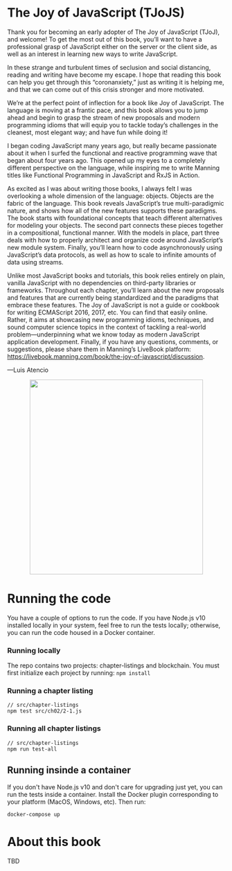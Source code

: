 # The Joy of JavaScript (TJoJS)
Thank you for becoming an early adopter of The Joy of JavaScript (TJoJ), and welcome! To get the most out of this book, you’ll want to have a professional grasp of JavaScript either on the server or the client side, as well as an interest in learning new ways to write JavaScript.

In these strange and turbulent times of seclusion and social distancing, reading and writing  have become my escape. I hope that reading  this book can help you get through this “coronanxiety,” just as writing it is helping me, and that we can come out of this crisis stronger and more motivated.

We’re at the perfect point of inflection for a book like Joy of JavaScript. The language is moving at a frantic pace, and this book allows you to jump ahead and begin to grasp the stream of new proposals and modern programming idioms that will equip you to tackle today’s challenges in the cleanest, most elegant way; and have fun while doing it!

I began coding JavaScript many years ago, but really became passionate about it when I surfed the functional and reactive programming wave that began about four years ago. This opened up my eyes to a completely different perspective on the language, while inspiring me to write Manning titles like Functional Programming in JavaScript and RxJS in Action.

As excited as I was about writing those books, I always felt I was overlooking a whole dimension of the language: objects. Objects are the fabric of the language. This book reveals JavaScript’s true multi-paradigmic nature, and shows how all of the new features supports these paradigms. The book starts with foundational concepts that teach different alternatives for modeling your objects. The second part connects these pieces together in a compositional, functional manner. With the models in place, part three deals with how to properly architect and organize code around JavaScript’s new module system. Finally, you’ll learn how to code asynchronously using JavaScript’s data protocols, as well as how to scale to infinite amounts of data using streams. 

Unlike most JavaScript books and tutorials, this book relies entirely on plain, vanilla JavaScript with no dependencies on third-party libraries or frameworks. Throughout each chapter, you’ll learn about the new proposals and features that are currently being standardized and the paradigms that embrace these features.
The Joy of JavaScript is not a guide or cookbook for writing ECMAScript 2016, 2017, etc. You can find that easily online. Rather, it aims at showcasing new programming idioms, techniques, and sound computer science topics in the context of tackling a real-world problem—underpinning what we know today as modern JavaScript application development. 
Finally, if you have any questions, comments, or suggestions, please share them in Manning’s LiveBook platform: https://livebook.manning.com/book/the-joy-of-javascript/discussion.

—Luis Atencio

<p align="center">
    <img src="https://github.com/JoyOfJavaScript/joj/blob/master/img/cover.jpg" height="450" width="400" align="center" />
</p>

# Running the code
You have a couple of options to run the code. If you have Node.js v10 installed locally in your system, feel free to run the tests locally; otherwise, you can run the code housed in a Docker container.

### Running locally

The repo contains two projects: chapter-listings and blockchain. You must first initialize each project by running: `npm install`

### Running a chapter listing
~~~
// src/chapter-listings
npm test src/ch02/2-1.js
~~~

### Running all chapter listings
~~~
// src/chapter-listings
npm run test-all
~~~

## Running insinde a container

If you don't have Node.js v10 and don't care for upgrading just yet, you can run the tests inside a container. Install the Docker plugin corresponding to your platform (MacOS, Windows, etc). Then run: 

```
docker-compose up
```

# About this book
TBD
